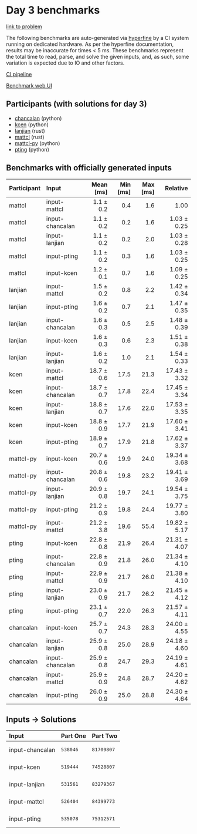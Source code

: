 # Day 3 benchmarks

[link to problem](https://adventofcode.com/2023/day/3)

The following benchmarks are auto-generated via
[hyperfine](https://github.com/sharkdp/hyperfine) by a CI system running on
dedicated hardware. As per the hyperfine documentation, results may be
inaccurate for times < 5 ms. These benchmarks represent the total time to read,
parse, and solve the given inputs, and, as such, some variation is expected due
to IO and other factors.

[CI pipeline](http://ci.papercode.net:8080/teams/main/pipelines/aoc2023)

[Benchmark web UI](https://aoc.ancalagon.black)


## Participants (with solutions for day 3)

- [chancalan](https://github.com/chancalan/aoc2023) (python)
- [kcen](https://github.com/kcen/aoc2023) (python)
- [lanjian](https://github.com/lanjian/aoc-2023) (rust)
- [mattcl](https://github.com/mattcl/aoc2023) (rust)
- [mattcl-py](https://github.com/mattcl/aoc2023-py) (python)
- [pting](https://github.com/pting/aoc2023) (python)


## Benchmarks with officially generated inputs

| Participant | Input | Mean [ms] | Min [ms] | Max [ms] | Relative |
|:---|:---|---:|---:|---:|---:|
| mattcl | input-mattcl | 1.1 ± 0.2 | 0.4 | 1.6 | 1.00 |
| mattcl | input-chancalan | 1.1 ± 0.2 | 0.2 | 1.6 | 1.03 ± 0.25 |
| mattcl | input-lanjian | 1.1 ± 0.2 | 0.2 | 2.0 | 1.03 ± 0.28 |
| mattcl | input-pting | 1.1 ± 0.2 | 0.3 | 1.6 | 1.03 ± 0.25 |
| mattcl | input-kcen | 1.2 ± 0.1 | 0.7 | 1.6 | 1.09 ± 0.25 |
| lanjian | input-mattcl | 1.5 ± 0.2 | 0.8 | 2.2 | 1.42 ± 0.34 |
| lanjian | input-pting | 1.6 ± 0.2 | 0.7 | 2.1 | 1.47 ± 0.35 |
| lanjian | input-chancalan | 1.6 ± 0.3 | 0.5 | 2.5 | 1.48 ± 0.39 |
| lanjian | input-kcen | 1.6 ± 0.3 | 0.6 | 2.3 | 1.51 ± 0.38 |
| lanjian | input-lanjian | 1.6 ± 0.2 | 1.0 | 2.1 | 1.54 ± 0.33 |
| kcen | input-mattcl | 18.7 ± 0.6 | 17.5 | 21.3 | 17.43 ± 3.32 |
| kcen | input-chancalan | 18.7 ± 0.7 | 17.8 | 22.4 | 17.45 ± 3.34 |
| kcen | input-lanjian | 18.8 ± 0.7 | 17.6 | 22.0 | 17.53 ± 3.35 |
| kcen | input-kcen | 18.8 ± 0.9 | 17.7 | 21.9 | 17.60 ± 3.41 |
| kcen | input-pting | 18.9 ± 0.7 | 17.9 | 21.8 | 17.62 ± 3.37 |
| mattcl-py | input-kcen | 20.7 ± 0.6 | 19.9 | 24.0 | 19.34 ± 3.68 |
| mattcl-py | input-chancalan | 20.8 ± 0.6 | 19.8 | 23.2 | 19.41 ± 3.69 |
| mattcl-py | input-lanjian | 20.9 ± 0.8 | 19.7 | 24.1 | 19.54 ± 3.75 |
| mattcl-py | input-pting | 21.2 ± 0.9 | 19.8 | 24.4 | 19.77 ± 3.80 |
| mattcl-py | input-mattcl | 21.2 ± 3.8 | 19.6 | 55.4 | 19.82 ± 5.17 |
| pting | input-kcen | 22.8 ± 0.8 | 21.9 | 26.4 | 21.31 ± 4.07 |
| pting | input-chancalan | 22.8 ± 0.9 | 21.8 | 26.0 | 21.34 ± 4.10 |
| pting | input-mattcl | 22.9 ± 0.9 | 21.7 | 26.0 | 21.38 ± 4.10 |
| pting | input-lanjian | 23.0 ± 0.9 | 21.7 | 26.2 | 21.45 ± 4.12 |
| pting | input-pting | 23.1 ± 0.7 | 22.0 | 26.3 | 21.57 ± 4.11 |
| chancalan | input-kcen | 25.7 ± 0.7 | 24.3 | 28.3 | 24.00 ± 4.55 |
| chancalan | input-lanjian | 25.9 ± 0.8 | 25.0 | 28.9 | 24.18 ± 4.60 |
| chancalan | input-chancalan | 25.9 ± 0.8 | 24.7 | 29.3 | 24.19 ± 4.61 |
| chancalan | input-mattcl | 25.9 ± 0.9 | 24.8 | 28.7 | 24.20 ± 4.62 |
| chancalan | input-pting | 26.0 ± 0.9 | 25.0 | 28.8 | 24.30 ± 4.64 |


## Inputs -> Solutions

| Input | Part One | Part Two |
|:---|:---|:---|
|input-chancalan|<pre>538046</pre>|<pre>81709807</pre>|
|input-kcen|<pre>519444</pre>|<pre>74528807</pre>|
|input-lanjian|<pre>531561</pre>|<pre>83279367</pre>|
|input-mattcl|<pre>526404</pre>|<pre>84399773</pre>|
|input-pting|<pre>535078</pre>|<pre>75312571</pre>|